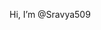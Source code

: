  Hi, I’m @Sravya509

<!---
Sravya509/Sravya509 is a ✨ special ✨ repository because its `README.md` (this file) appears on your GitHub profile.
You can click the Preview link to take a look at your changes.
--->
